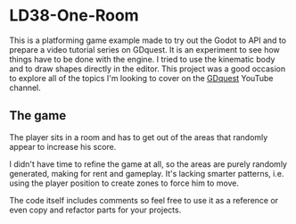# LD38-One-Room

This is a platforming game example made to try out the Godot to API and to prepare a video tutorial series on GDquest. It is an experiment to see how things have to be done with the engine. I tried to use the kinematic body and to draw shapes directly in the editor. This project was a good occasion to explore all of the topics I'm looking to cover on the [GDquest](http://youtube.com/c/gdquest) YouTube channel.

## The game

The player sits in a room and has to get out of the areas that randomly appear to increase his score.

I didn't have time to refine the game at all, so the areas are purely randomly generated, making for rent and gameplay. It's lacking smarter patterns, i.e. using the player position to create zones to force him to move.

The code itself includes comments so feel free to use it as a reference or even copy and refactor parts for your projects.